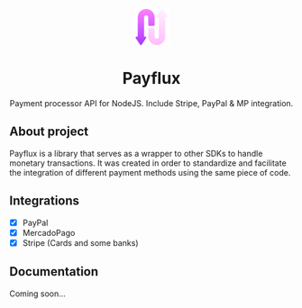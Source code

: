 <p align="center">
  <img src="https://github.com/dotphin/Payflux/blob/main/docs/icon.png" width="64px" />
  <h1 align="center">Payflux</h1>
  <p align="center">
    Payment processor API for NodeJS. Include Stripe, PayPal & MP integration.
  </p>
</p>

## About project
Payflux is a library that serves as a wrapper to other SDKs to handle monetary transactions. It was created in order to standardize and facilitate the integration of different payment methods using the same piece of code.

## Integrations
- [x] PayPal
- [x] MercadoPago
- [x] Stripe (Cards and some banks)

## Documentation
Coming soon...
